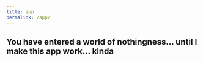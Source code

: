 ```yaml
---
title: app
permalink: /app/
---
```


<h2>You have entered a world of nothingness... until I make this app work... kinda</h2>
